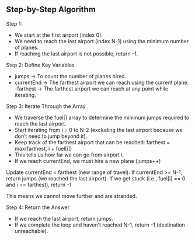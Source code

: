 ## Step-by-Step Algorithm

Step 1: 
- We start at the first airport (index 0).
- We need to reach the last airport (index N-1) using the minimum number of planes.
- If reaching the last airport is not possible, return -1.

Step 2: Define Key Variables
- jumps → To count the number of planes hired.
- currentEnd → The farthest airport we can reach using the current plane.
-farthest → The farthest airport we can reach at any point while iterating.

Step 3: Iterate Through the Array
- We traverse the fuel[] array to determine the minimum jumps required to reach the last airport.
- Start iterating from i = 0 to N-2 (excluding the last airport because we don’t need to jump beyond it).
- Keep track of the farthest airport that can be reached:
farthest = max(farthest, i + fuel[i])
- This tells us how far we can go from airport i.
- If we reach currentEnd, we must hire a new plane (jumps++)

Update currentEnd = farthest (new range of travel).
If currentEnd >= N-1, return jumps (we reached the last airport).
If we get stuck (i.e., fuel[i] == 0 and i == farthest), return -1

This means we cannot move further and are stranded.

Step 4: Return the Answer
- If we reach the last airport, return jumps.
- If we complete the loop and haven’t reached N-1, return -1 (destination unreachable).